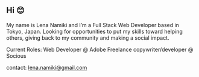 ## Hi :blush:

My name is Lena Namiki and I’m a Full Stack Web Developer based in Tokyo, Japan.
Looking for opportunities to put my skills toward helping others, giving back to my community and making a social impact.

Current Roles:
Web Developer @ Adobe
Freelance copywriter/developer @ Socious

contact: lena.namiki@gmail.com
